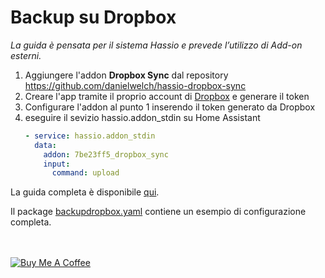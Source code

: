 # Backup su Dropbox
*La guida è pensata per il sistema Hassio e prevede l’utilizzo di Add-on esterni.*

1. Aggiungere l'addon **Dropbox Sync** dal repository https://github.com/danielwelch/hassio-dropbox-sync
2. Creare l'app tramite il proprio account di [Dropbox](https://www.dropbox.com/developers/apps) e generare il token
3. Configurare l'addon al punto 1 inserendo il token generato da Dropbox
4. eseguire il sevizio hassio.addon_stdin su Home Assistant
   ```yaml
   - service: hassio.addon_stdin
     data:
       addon: 7be23ff5_dropbox_sync 
       input:
         command: upload
   ```
La guida completa è disponibile [qui](HomeAssistant-Backup-Dropbox.pdf).

Il package [backupdropbox.yaml](backupdropbox.yaml) contiene un esempio di configurazione completa.

</br>
</br>
<a href="https://www.buymeacoffee.com/Gazzolinho" target="_blank"><img src="https://www.buymeacoffee.com/assets/img/custom_images/orange_img.png" alt="Buy Me A Coffee" style="height: auto !important;width: auto !important;" ></a>